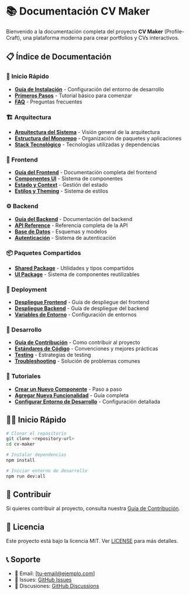 # 📚 Documentación CV Maker

Bienvenido a la documentación completa del proyecto **CV Maker** (Profile-Craft), una plataforma moderna para crear portfolios y CVs interactivos.

## 📋 Índice de Documentación

### 🚀 Inicio Rápido
- [**Guía de Instalación**](./installation.md) - Configuración del entorno de desarrollo
- [**Primeros Pasos**](./getting-started.md) - Tutorial básico para comenzar
- [**FAQ**](./faq.md) - Preguntas frecuentes

### 🏗️ Arquitectura
- [**Arquitectura del Sistema**](./architecture.md) - Visión general de la arquitectura
- [**Estructura del Monorepo**](./monorepo-structure.md) - Organización de paquetes y aplicaciones
- [**Stack Tecnológico**](./tech-stack.md) - Tecnologías utilizadas y dependencias

### 🎯 Frontend
- [**Guía del Frontend**](./frontend/README.md) - Documentación completa del frontend
- [**Componentes UI**](./frontend/components.md) - Sistema de componentes
- [**Estado y Context**](./frontend/state-management.md) - Gestión del estado
- [**Estilos y Theming**](./frontend/styling.md) - Sistema de estilos

### ⚙️ Backend
- [**Guía del Backend**](./backend/README.md) - Documentación del backend
- [**API Reference**](./backend/api-reference.md) - Referencia completa de la API
- [**Base de Datos**](./backend/database.md) - Esquemas y modelos
- [**Autenticación**](./backend/authentication.md) - Sistema de autenticación

### 📦 Paquetes Compartidos
- [**Shared Package**](./packages/shared.md) - Utilidades y tipos compartidos
- [**UI Package**](./packages/ui.md) - Sistema de componentes reutilizables

### 🚀 Deployment
- [**Despliegue Frontend**](./deployment/frontend.md) - Guía de despliegue del frontend
- [**Despliegue Backend**](./deployment/backend.md) - Guía de despliegue del backend
- [**Variables de Entorno**](./deployment/environment.md) - Configuración de entornos

### 🔧 Desarrollo
- [**Guía de Contribución**](./contributing.md) - Como contribuir al proyecto
- [**Estándares de Código**](./code-standards.md) - Convenciones y mejores prácticas
- [**Testing**](./testing.md) - Estrategias de testing
- [**Troubleshooting**](./troubleshooting.md) - Solución de problemas comunes

### 📖 Tutoriales
- [**Crear un Nuevo Componente**](./tutorials/create-component.md) - Paso a paso
- [**Agregar Nueva Funcionalidad**](./tutorials/add-feature.md) - Guía completa
- [**Configurar Entorno de Desarrollo**](./tutorials/dev-setup.md) - Configuración detallada

## 🏃‍♂️ Inicio Rápido

```bash
# Clonar el repositorio
git clone <repository-url>
cd cv-maker

# Instalar dependencias
npm install

# Iniciar entorno de desarrollo
npm run dev:all
```

## 🤝 Contribuir

Si quieres contribuir al proyecto, consulta nuestra [Guía de Contribución](./contributing.md).

## 📄 Licencia

Este proyecto está bajo la licencia MIT. Ver [LICENSE](../LICENSE) para más detalles.

## 📞 Soporte

- 📧 Email: [tu-email@ejemplo.com]
- 🐛 Issues: [GitHub Issues](https://github.com/tu-usuario/cv-maker/issues)
- 💬 Discusiones: [GitHub Discussions](https://github.com/tu-usuario/cv-maker/discussions)

